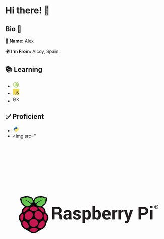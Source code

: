 # Hi there! 👋

## Bio 📝

👤 **Name:** Alex

🌍 **I'm From:** Alcoy, Spain


## 📚 Learning

- <img src="https://raw.githubusercontent.com/devicons/devicon/master/icons/nodejs/nodejs-original.svg" alt="Node.js" width="20" height="20"/> 
- <img src="https://raw.githubusercontent.com/devicons/devicon/master/icons/javascript/javascript-original.svg" alt="JavaScript" width="20" height="20"/>
- <img src="https://raw.githubusercontent.com/devicons/devicon/master/icons/express/express-original.svg" alt="Express" width="20" height="20"/>
## ✅ Proficient

- <img src="https://raw.githubusercontent.com/devicons/devicon/master/icons/python/python-original.svg" alt="Python" width="20" height="20"/>
- <img src="<svg xmlns="http://www.w3.org/2000/svg" viewBox="0 0 128 128"><path d="M11.807 48.185c-.162.005-.337.064-.536.219-.486-.185-.957-.25-1.378.127-.65-.084-.862.088-1.022.288-.143-.003-1.069-.144-1.493.48-1.067-.125-1.405.618-1.023 1.31-.217.332-.443.66.066 1.294-.18.353-.068.736.357 1.199-.113.496.108.846.503 1.118-.074.68.632 1.074.843 1.214.08.396.25.77 1.055.975.133.59.618.692 1.087.815-1.55.888-2.88 2.056-2.872 4.922l-.227.4c-1.778 1.065-3.377 4.488-.876 7.27.163.871.437 1.497.681 2.19.365 2.79 2.747 4.096 3.375 4.25.921.69 1.901 1.346 3.228 1.805 1.25 1.27 2.606 1.755 3.968 1.754h.06c1.363 0 2.718-.483 3.968-1.754 1.327-.459 2.307-1.114 3.228-1.805.628-.154 3.01-1.46 3.375-4.25.244-.693.518-1.319.681-2.19 2.502-2.782.902-6.206-.876-7.27l-.227-.4c.009-2.866-1.321-4.034-2.872-4.922.47-.124.954-.226 1.087-.815.806-.206.975-.58 1.055-.975.211-.14.917-.535.843-1.214.395-.273.615-.623.503-1.119.425-.463.537-.845.357-1.198.51-.634.283-.962.066-1.294.381-.692.044-1.435-1.023-1.31-.424-.624-1.35-.483-1.493-.48-.16-.2-.372-.372-1.022-.289-.422-.375-.893-.311-1.379-.127-.577-.448-.958-.089-1.395.047-.698-.225-.858.083-1.201.209-.762-.159-.993.187-1.359.551l-.425-.008c-1.149.667-1.72 2.025-1.922 2.723-.202-.698-.772-2.056-1.92-2.723l-.425.008c-.366-.364-.598-.71-1.36-.551-.343-.126-.502-.434-1.201-.209-.286-.089-.55-.274-.86-.265h.001" fill="#050606"/><path d="M9.542 51.12c3.049 1.548 4.821 2.8 5.792 3.867-.497 1.963-3.091 2.052-4.04 1.997.195-.089.357-.195.414-.36-.238-.166-1.082-.017-1.671-.343.226-.046.332-.09.438-.255-.557-.175-1.156-.326-1.509-.616.19.003.368.042.617-.128-.499-.264-1.03-.474-1.444-.878.258-.007.535-.003.616-.096a5.544 5.544 0 01-1.16-.927c.361.043.513.006.6-.056-.344-.348-.78-.642-.989-1.07.268.09.513.125.69-.009-.118-.26-.62-.414-.91-1.022.283.027.582.06.642 0-.131-.526-.356-.82-.576-1.127.604-.009 1.518.003 1.476-.048l-.373-.375c.59-.157 1.193.025 1.63.16.197-.153-.003-.346-.243-.544a6 6 0 011.363.336c.219-.195-.142-.389-.316-.583.774.144 1.102.347 1.428.55.236-.222.013-.412-.147-.606.584.213.885.487 1.201.759.107-.143.273-.247.073-.592.414.236.726.513.957.823.257-.16.153-.38.154-.583.43.345.704.712 1.039 1.07.067-.047.126-.211.178-.47 1.027.981 2.479 3.453.373 4.434-1.792-1.456-3.932-2.514-6.304-3.308h.001m16.148 0c-3.05 1.548-4.821 2.8-5.792 3.867.497 1.963 3.09 2.052 4.04 1.997-.195-.089-.357-.195-.414-.36.238-.166 1.082-.017 1.67-.343-.226-.046-.332-.09-.437-.255.556-.175 1.156-.326 1.508-.616-.19.003-.368.042-.616-.128.498-.264 1.03-.474 1.444-.878-.258-.007-.536-.003-.617-.096a5.538 5.538 0 001.16-.927c-.36.043-.513.006-.6-.056.345-.348.782-.642.99-1.07-.268.09-.513.125-.69-.009.117-.26.62-.414.909-1.022-.282.027-.581.06-.641 0 .131-.526.356-.821.576-1.127-.604-.009-1.518.002-1.477-.048l.374-.375c-.59-.157-1.193.025-1.63.16-.197-.153.003-.347.242-.544-.5.066-.953.18-1.362.336-.219-.195.142-.39.316-.584-.774.145-1.102.348-1.428.552-.236-.224-.013-.413.146-.607-.583.212-.884.487-1.2.758-.107-.142-.273-.247-.073-.59a3.031 3.031 0 00-.957.822c-.257-.16-.153-.38-.155-.583-.43.345-.703.712-1.038 1.07-.067-.048-.126-.212-.178-.47-1.028.98-2.48 3.453-.373 4.434 1.79-1.456 3.93-2.515 6.303-3.308" fill="#63c54d"/><path d="M21.303 71.109c.01 1.831-1.616 3.324-3.633 3.334-2.017.01-3.66-1.468-3.67-3.3v-.034c-.011-1.832 1.615-3.325 3.632-3.334 2.016-.01 3.66 1.467 3.67 3.299v.035m-5.693-9.475c1.513.976 1.786 3.19.61 4.943-1.178 1.754-3.358 2.384-4.871 1.408-1.513-.976-1.786-3.19-.61-4.944 1.177-1.753 3.358-2.384 4.87-1.407m4.085-.177c-1.513.976-1.786 3.19-.61 4.944 1.177 1.753 3.358 2.384 4.87 1.407 1.514-.976 1.787-3.19.61-4.943-1.177-1.754-3.357-2.384-4.87-1.408M8.14 63.24c1.634-.43.551 6.657-.778 6.076-1.462-1.159-1.933-4.55.778-6.076m18.879-.088c-1.634-.431-.552 6.657.778 6.076 1.462-1.159 1.933-4.551-.778-6.076m-5.479-5.289c2.819-.469 5.165 1.181 5.07 4.192-.093 1.155-6.109-4.02-5.07-4.192m-7.79-.088c-2.82-.469-5.165 1.181-5.07 4.192.093 1.155 6.109-4.02 5.07-4.192m3.884-.702c-1.682-.043-3.297 1.23-3.301 1.968-.005.898 1.33 1.816 3.313 1.84 2.024.014 3.316-.736 3.323-1.662.007-1.049-1.842-2.162-3.335-2.146m.13 18.4c1.467-.063 3.436.466 3.44 1.167.024.68-1.786 2.219-3.537 2.189-1.814.077-3.592-1.464-3.57-1.998-.026-.782 2.21-1.394 3.667-1.358m-5.429-4.155c1.044 1.24 1.52 3.417.65 4.059-.826.49-2.828.288-4.252-1.726-.96-1.69-.836-3.41-.162-3.915 1.008-.605 2.565.212 3.764 1.582m10.515-.393c-1.13 1.304-1.759 3.682-.934 4.448.788.595 2.904.512 4.467-1.625 1.135-1.434.755-3.83.107-4.467-.964-.733-2.346.206-3.64 1.644" fill="#c51850"/><path d="M35.347 62.193H37.2c.604 0 1.054-.127 1.35-.382.297-.255.446-.633.446-1.134 0-.49-.149-.88-.445-1.17-.297-.289-.735-.434-1.314-.434h-1.891zm0 1.656v4.283h-2.149V57.417h4.04c1.222 0 2.177.279 2.866.836.69.557 1.034 1.333 1.034 2.329 0 .554-.144 1.03-.434 1.427-.29.398-.714.72-1.273.964.633.187 1.088.498 1.365.935.277.437.416.976.416 1.619v.787c0 .3.04.612.121.939.081.326.22.568.416.725v.154h-2.215c-.196-.157-.324-.42-.383-.787a6.624 6.624 0 01-.088-1.045v-.758c0-.535-.146-.95-.438-1.248-.292-.296-.703-.445-1.232-.445h-2.046m10.347 2.848c.377 0 .713-.093 1.008-.28.294-.186.493-.402.596-.647v-1.126h-1.2c-.456 0-.802.114-1.037.342a1.11 1.11 0 00-.354.828c0 .265.089.478.265.64.177.162.417.243.722.243zm1.964 1.435a4.506 4.506 0 01-.202-.574 3.991 3.991 0 01-.121-.618 2.965 2.965 0 01-.872.964c-.361.255-.792.383-1.292.383-.834 0-1.477-.215-1.928-.644-.451-.43-.677-1.015-.677-1.755 0-.78.3-1.385.901-1.814.601-.43 1.478-.644 2.631-.644h1.2v-.633c0-.383-.1-.68-.302-.89-.201-.211-.498-.317-.89-.317-.349 0-.617.085-.806.254-.19.17-.284.403-.284.703l-2.075-.008-.007-.044c-.034-.672.257-1.252.876-1.74.618-.488 1.43-.732 2.435-.732.952 0 1.725.241 2.319.724.593.484.89 1.172.89 2.065V66.1c0 .373.028.724.085 1.052.056.33.145.655.268.98h-2.149m7.727-2.192c0-.236-.114-.44-.342-.612-.228-.171-.651-.323-1.27-.456-.941-.191-1.651-.475-2.13-.85-.478-.375-.717-.887-.717-1.534 0-.687.288-1.27.864-1.748.577-.478 1.348-.717 2.315-.717 1.015 0 1.824.238 2.425.713.6.476.889 1.077.864 1.803l-.014.044h-2.076c0-.318-.102-.578-.305-.78-.204-.2-.502-.301-.894-.301-.349 0-.622.084-.82.254a.802.802 0 00-.299.636c0 .245.104.447.313.604.209.157.632.296 1.27.419.98.196 1.709.484 2.185.865.476.38.714.904.714 1.57 0 .717-.307 1.302-.92 1.756-.613.454-1.423.68-2.428.68-1.06 0-1.898-.268-2.514-.805-.615-.537-.908-1.15-.879-1.836l.015-.044h1.965c.014.426.154.735.42.927.264.191.61.287 1.037.287.397 0 .7-.079.908-.236a.759.759 0 00.313-.64m8.5-1.733c0-.752-.125-1.36-.376-1.828-.25-.466-.632-.7-1.148-.7-.323 0-.6.067-.828.2a1.424 1.424 0 00-.54.567v3.493c.132.226.313.398.54.516.229.118.51.177.843.177.52 0 .902-.204 1.145-.612.242-.408.364-.96.364-1.658zm2.149.166c0 1.177-.273 2.124-.817 2.84-.545.717-1.305 1.075-2.282 1.075-.416 0-.787-.078-1.11-.232a2.285 2.285 0 01-.832-.68v3.818H58.85V60.17h1.936l.125.942c.235-.349.519-.617.85-.806.33-.189.717-.283 1.159-.283.986 0 1.751.385 2.296 1.155.544.77.817 1.783.817 3.04v.154m6.367-.155c0-.78-.115-1.397-.343-1.854-.228-.456-.617-.685-1.166-.685-.334 0-.616.07-.847.211a1.46 1.46 0 00-.544.604v3.39c.132.242.315.427.548.555.233.129.519.193.857.193.555 0 .942-.196 1.163-.589.221-.392.331-.949.331-1.67zm2.14.155c0 1.187-.264 2.136-.794 2.848-.53.71-1.295 1.067-2.296 1.067-.461 0-.865-.097-1.21-.291a2.504 2.504 0 01-.88-.85l-.162.986h-1.84v-11.48H69.5v4.364c.23-.319.506-.564.828-.736.321-.172.69-.257 1.107-.257 1.01 0 1.78.381 2.311 1.144.53.763.795 1.78.795 3.05v.155m4.658-2.694c-.398 0-.711.152-.942.456-.231.305-.373.705-.427 1.2l.022.037h2.635v-.191c0-.457-.107-.821-.32-1.093-.214-.273-.536-.409-.968-.409zm.191 6.609c-1.148 0-2.065-.368-2.752-1.104-.687-.736-1.03-1.67-1.03-2.804v-.294c0-1.183.325-2.157.975-2.922.65-.765 1.522-1.145 2.616-1.14 1.074 0 1.908.323 2.502.97.593.648.89 1.524.89 2.628v1.17h-4.753l-.015.044c.04.523.214.953.526 1.29.311.337.735.506 1.27.506.475 0 .87-.048 1.184-.144a5.448 5.448 0 001.03-.452l.582 1.328c-.324.266-.748.486-1.274.661a5.52 5.52 0 01-1.75.263m8.639-6.27l-.788-.022c-.319 0-.581.066-.787.198a1.26 1.26 0 00-.471.56v5.38h-2.142V60.17h1.995l.095 1.177c.186-.417.428-.742.725-.975.297-.233.64-.35 1.027-.35.108 0 .207.01.298.026.09.017.183.038.276.063l-.228 1.906m5.276 0l-.787-.022c-.32 0-.581.066-.788.198a1.258 1.258 0 00-.47.56v5.379h-2.142V60.17h1.994l.096 1.177c.186-.417.428-.742.724-.975.297-.233.64-.35 1.027-.35.108 0 .207.01.298.026.091.018.183.038.276.063l-.228 1.906m4.165 2.774l.088.442h.045l1.523-5.063h2.31l-3.23 9.154a4.22 4.22 0 01-.92 1.439c-.387.39-.968.585-1.744.585-.181 0-.349-.015-.504-.044-.154-.03-.342-.071-.563-.125l.25-1.568.207.03c.073.01.14.014.198.014.354 0 .626-.087.817-.26.192-.175.338-.392.442-.652l.25-.618-2.826-7.955h2.31l1.347 4.621m10.906-2.201h2.119c.598 0 1.052-.162 1.362-.489.309-.326.463-.742.463-1.247 0-.515-.153-.94-.46-1.277-.306-.336-.761-.504-1.365-.504h-2.119zm0 1.657v3.885h-2.15V57.417h4.269c1.232 0 2.2.315 2.907.942.707.629 1.06 1.455 1.06 2.48 0 1.026-.353 1.85-1.06 2.473-.707.623-1.675.935-2.907.935h-2.119m9.751 3.885h-2.15V60.17h2.15zm0-9.868h-2.15v-1.612h2.15v1.612" fill="#231f20"/><path d="M121.327 58.774a1.394 1.394 0 110-2.79 1.394 1.394 0 010 2.79zm0-3.068a1.673 1.673 0 100 3.347 1.673 1.673 0 000-3.347" fill="#181818"/><path d="M121.016 57.273h.43c.177 0 .272-.076.272-.256 0-.173-.095-.248-.271-.248h-.43zm-.393-.81h.965c.321 0 .524.223.524.493 0 .211-.086.369-.284.45v.004c.193.05.249.238.262.419.006.112.004.323.074.423h-.393c-.048-.113-.043-.285-.062-.429-.028-.188-.101-.27-.299-.27h-.394v.7h-.393v-1.79" fill="#181818"/>
